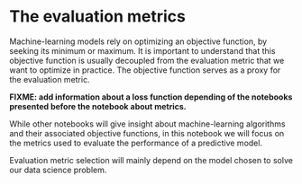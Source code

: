 # The evaluation metrics

Machine-learning models rely on optimizing an objective function, by seeking
its minimum or maximum. It is important to understand that this objective
function is usually decoupled from the evaluation metric that we want to
optimize in practice. The objective function serves as a proxy for the
evaluation metric.

**FIXME: add information about a loss function depending of the notebooks
presented before the notebook about metrics.**

While other notebooks will give insight about machine-learning algorithms and
their associated objective functions, in this notebook we will focus on the
metrics used to evaluate the performance of a predictive model.

Evaluation metric selection will mainly depend on the model chosen to
solve our data science problem.

```{tableofcontents}

```
